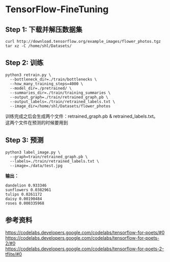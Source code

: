 # TensorFlow-FineTuning

## Step 1: 下载并解压数据集  
```shell
curl http://download.tensorflow.org/example_images/flower_photos.tgz  
tar xz -C /home/shl/Datasets/
```
## Step 2: 训练
```shell
python3 retrain.py \
  --bottleneck_dir=./train/bottlenecks \
  --how_many_training_steps=4000 \
  --model_dir=./pretrained/ \
  --summaries_dir=./train/training_summaries \
  --output_graph=./train/retrained_graph.pb \
  --output_labels=./train/retrained_labels.txt \
  --image_dir=/home/shl/Datasets/flower_photos  
```
训练完成之后会生成两个文件：retrained_graph.pb & retrained_labels.txt。  
这两个文件在预测的时候要用到  
## Step 3: 预测
```shell
python3 label_image.py \
  --graph=train/retrained_graph.pb \
  --labels=./train/retrained_labels.txt \
  --image=./data/test.jpg  
```
**输出：**  
```
dandelion 0.933346  
sunflowers 0.0382961  
tulips 0.0261172  
daisy 0.00190484  
roses 0.000335968  
```
## 参考资料
https://codelabs.developers.google.com/codelabs/tensorflow-for-poets/#0  
https://codelabs.developers.google.com/codelabs/tensorflow-for-poets-2/#0  
https://codelabs.developers.google.com/codelabs/tensorflow-for-poets-2-tflite/#0  
